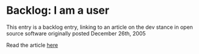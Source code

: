 # Backlog: I am a user

This entry is a backlog entry, linking to an article on the dev stance in open source software originally posted December 26th, 2005

Read the article <a href="http://pomax.livejournal.com/?skip=10#entry_7204" target="_blank">here</a>